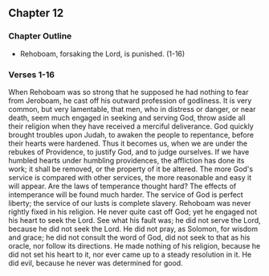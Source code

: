 ## Chapter 12

### Chapter Outline

- Rehoboam, forsaking the Lord, is punished. (1-16)

### Verses 1-16

When Rehoboam was so strong that he supposed he had nothing to fear from Jeroboam, he cast off his outward profession of godliness. It is very common, but very lamentable, that men, who in distress or danger, or near death, seem much engaged in seeking and serving God, throw aside all their religion when they have received a merciful deliverance. God quickly brought troubles upon Judah, to awaken the people to repentance, before their hearts were hardened. Thus it becomes us, when we are under the rebukes of Providence, to justify God, and to judge ourselves. If we have humbled hearts under humbling providences, the affliction has done its work; it shall be removed, or the property of it be altered. The more God's service is compared with other services, the more reasonable and easy it will appear. Are the laws of temperance thought hard? The effects of intemperance will be found much harder. The service of God is perfect liberty; the service of our lusts is complete slavery. Rehoboam was never rightly fixed in his religion. He never quite cast off God; yet he engaged not his heart to seek the Lord. See what his fault was; he did not serve the Lord, because he did not seek the Lord. He did not pray, as Solomon, for wisdom and grace; he did not consult the word of God, did not seek to that as his oracle, nor follow its directions. He made nothing of his religion, because he did not set his heart to it, nor ever came up to a steady resolution in it. He did evil, because he never was determined for good.


